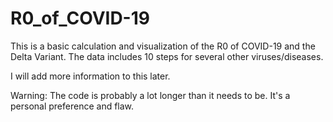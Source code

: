 # R0_of_COVID-19
This is a basic calculation and visualization of the R0 of COVID-19 and the Delta Variant. The data includes 10 steps for several other viruses/diseases.

I will add more information to this later.

Warning: The code is probably a lot longer than it needs to be. It's a personal preference and flaw.
